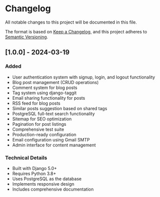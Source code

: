# Changelog

All notable changes to this project will be documented in this file.

The format is based on [Keep a Changelog](https://keepachangelog.com/en/1.0.0/),
and this project adheres to [Semantic Versioning](https://semver.org/spec/v2.0.0.html).

## [1.0.0] - 2024-03-19

### Added
- User authentication system with signup, login, and logout functionality
- Blog post management (CRUD operations)
- Comment system for blog posts
- Tag system using django-taggit
- Email sharing functionality for posts
- RSS feed for blog posts
- Similar posts suggestion based on shared tags
- PostgreSQL full-text search functionality
- Sitemap for SEO optimization
- Pagination for post listings
- Comprehensive test suite
- Production-ready configuration
- Email configuration using Gmail SMTP
- Admin interface for content management

### Technical Details
- Built with Django 5.0+
- Requires Python 3.8+
- Uses PostgreSQL as the database
- Implements responsive design
- Includes comprehensive documentation 